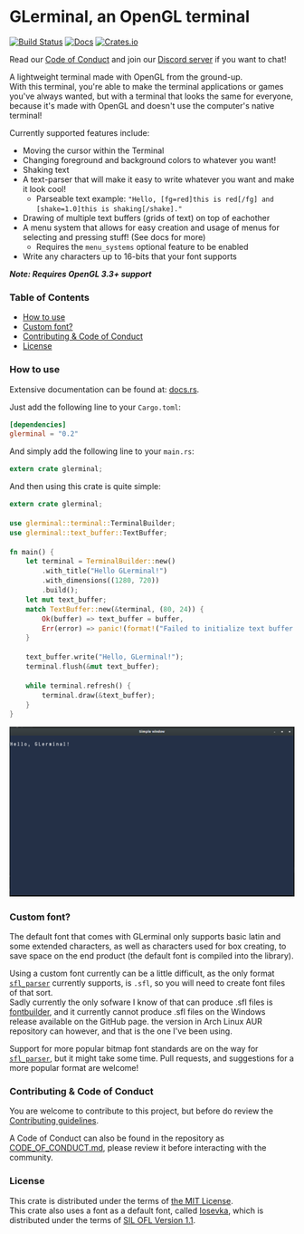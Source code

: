 # GLerminal, an OpenGL terminal
[![Build Status](https://travis-ci.org/Teascade/glerminal.svg?branch=0.2.0)](https://travis-ci.org/Teascade/glerminal)
[![Docs](https://docs.rs/glerminal/badge.svg)](https://docs.rs/glerminal)
[![Crates.io](https://img.shields.io/crates/v/glerminal.svg)](https://crates.io/crates/glerminal)


Read our [Code of Conduct](CODE_OF_CONDUCT.md) and join our [Discord server](https://discord.gg/Wg6D2Rk) if you want to chat!

A lightweight terminal made with OpenGL from the ground-up.  
With this terminal, you're able to make the terminal applications or games you've always wanted, but with a terminal that looks the same for everyone, because it's made with OpenGL and doesn't use the computer's native terminal!

Currently supported features include:
- Moving the cursor within the Terminal
- Changing foreground and background colors to whatever you want!
- Shaking text
- A text-parser that will make it easy to write whatever you want and make it look cool!
  - Parseable text example: `"Hello, [fg=red]this is red[/fg] and [shake=1.0]this is shaking[/shake]."`
- Drawing of multiple text buffers (grids of text) on top of eachother
- A menu system that allows for easy creation and usage of menus for selecting and pressing stuff! (See docs for more)
  - Requires the `menu_systems` optional feature to be enabled
- Write any characters up to 16-bits that your font supports
  
***Note: Requires OpenGL 3.3+ support***

### Table of Contents
- [How to use](#how-to-use)
- [Custom font?](#custom-font)
- [Contributing & Code of Conduct](#contributing-&-code-of-conduct)
- [License](#license)

### How to use
Extensive documentation can be found at: [docs.rs][docs].

Just add the following line to your `Cargo.toml`:
```toml
[dependencies]
glerminal = "0.2"
```

And simply add the following line to your `main.rs`:
```rust
extern crate glerminal;
```

And then using this crate is quite simple:
```rust
extern crate glerminal;

use glerminal::terminal::TerminalBuilder;
use glerminal::text_buffer::TextBuffer;

fn main() {
    let terminal = TerminalBuilder::new()
        .with_title("Hello GLerminal!")
        .with_dimensions((1280, 720))
        .build();
    let mut text_buffer;
    match TextBuffer::new(&terminal, (80, 24)) {
        Ok(buffer) => text_buffer = buffer,
        Err(error) => panic!(format!("Failed to initialize text buffer: {}", error)),
    }

    text_buffer.write("Hello, GLerminal!");
    terminal.flush(&mut text_buffer);

    while terminal.refresh() {
        terminal.draw(&text_buffer);
    }
}
```

![What the example looks like](images/example_screenshot.png)

### Custom font?
The default font that comes with GLerminal only supports basic latin and some extended characters, as well as characters used for box creating, to save space on the end product (the default font is compiled into the library).

Using a custom font currently can be a little difficult, as the only format [`sfl_parser`][sfl_parser] currently supports, is `.sfl`, 
so you will need to create font files of that sort.  
Sadly currently the only sofware I know of that can produce .sfl files is [fontbuilder][fontbuilder], and it currently cannot produce .sfl files on the Windows release available on the GitHub page. the version in Arch Linux AUR repository can however, and that is the one I've been using.

Support for more popular bitmap font standards are on the way for [`sfl_parser`][sfl_parser], but it might take some time. Pull requests, and suggestions for a more popular format are welcome!

### Contributing & Code of Conduct
You are welcome to contribute to this project, but before do review the [Contributing guidelines](CONTRIBUTING.md).

A Code of Conduct can also be found in the repository as [CODE_OF_CONDUCT.md](CODE_OF_CONDUCT.md), 
please review it before interacting with the community.

### License
This crate is distributed under the terms of [the MIT License][license].  
This crate also uses a font as a default font, called [Iosevka][iosevka], which is distributed under the terms of [SIL OFL Version 1.1][license-iosevka].

[docs]: https://docs.rs/glerminal
[license]: LICENSE.md
[iosevka]: https://github.com/be5invis/Iosevka
[license-iosevka]: LICENSE-IOSEVKA.md
[fontbuilder]: https://github.com/andryblack/fontbuilder
[sfl_parser]: https://github.com/teascade/sfl_parser